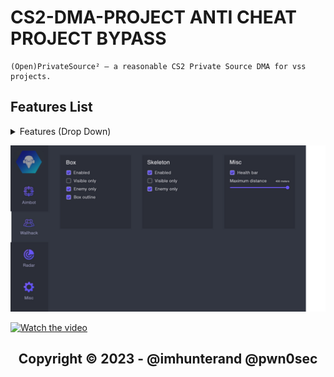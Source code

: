 # CS2-DMA-PROJECT ANTI CHEAT PROJECT BYPASS
```sh-session
(Open)PrivateSource² — a reasonable CS2 Private Source DMA for vss projects.
```


## Features List
<details>
<summary>Features (Drop Down)</summary>
  
### [1] : Vision Functions:
  * ✔ 2 PCs required
  * ✔ Glow
  * ✔ RADAR
  * ✔ External cheat
  * ✔ Trigger, RCS
  * ✔ Enemy ESP
  * ✔ Team ESP
  * ✔ Box ESP
  * ✔ Headdot ESP
  * ✔ Health ESP
  * ✔ Weapon ESP
  * ✔ Ammo ESP
  
### [2] : Control Functions:
  * ✔ AI Humanized Aimbot
  * ✔ AI Humanized RCS
  * ✔ AI Humanized Triggerbot
  * ✔ Arduino + USB Host shield and a USB TTL adapter

  
### [3] : MISC / Unique Limited Functions:
    * ✔ Teleport C/T Spawn
    * ✔ Reset match server
    * ✔ Bomb exploit
    * ✔ Others please contact admin for used it! **(we do not recommend using unique features, because they are prone to bans. if you use it you will get banned!)**
  
### [4] : SPOOFER / OS SUPPORT
      * ✅ Updated
      * ✅ Anticheat: VAC, FACEIT AC, EAC, FASTCUP
      * ✅ Supported game modes: Windowed, Fullscreen
      * ✅ Supported CPU: Intel & AMD
      * ✅ Supported OC: Windows 10 (1803, 1809, 1903, 1909, 2004, 20H2, 21H1, 21H2)
  </details>
  
![alt text](https://raw.githubusercontent.com/imhunterand/CS2-DMA-PROJECT/main/Arduino/maps/features.png)

[![Watch the video](https://i.ytimg.com/vi/qg4k4Vg-qf0/maxresdefault.jpg)](https://www.youtube.com/watch?v=_MwawEksyqw)



<h2 align="center"> Copyright © 2023 - @imhunterand @pwn0sec
